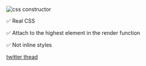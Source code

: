 ![css constructor](https://pbs.twimg.com/media/CywhnuyUAAAp5jM.jpg)

✅ Real CSS

✅ Attach to the highest element in the render function

✅ Not inline styles

[twitter thead](https://t.co/QhvABDH0mN)


